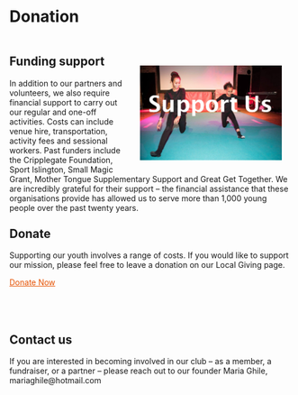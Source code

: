 <h1 style="margin-bottom:50px;">Donation</h1>


<img src="/images/Front_Dancing.jpg" alt="Front_Dancing" style="width: 50%; padding:20px; float:right;">

<h2 style=""> Funding support </h2>
In addition to our partners and volunteers, we also require financial support to carry out our regular and one-off activities. Costs can include venue hire, transportation, activity fees and sessional workers.
Past funders include the Cripplegate Foundation, Sport Islington, Small Magic Grant, Mother Tongue Supplementary Support and Great Get Together.
We are incredibly grateful for their support – the financial assistance that these organisations provide has allowed us to serve more than 1,000 young people over the past twenty years.










<h2 style="margin-top:25px;"> Donate </h2>

Supporting our youth involves a range of costs. If you would like to support our mission, please feel free to leave a donation on our Local Giving page.

<a href="https://localgiving.org/charity/eritrean-youth-club/" style="color:#E65100">Donate Now</a>




</br>
<h2 style="margin-left:0px auto; margin-top:50px;"> Contact us </h2>
If you are interested in becoming involved in our club – as a member, a fundraiser, or a partner – please reach out to our founder Maria Ghile, mariaghile@hotmail.com
